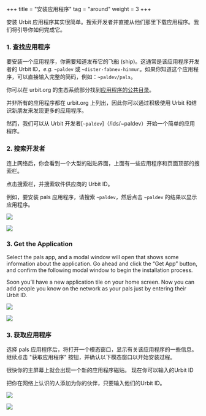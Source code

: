 <!-- +++ 
title = "Installing apps"
tag = "around"
weight = 3
+++ -->

+++
title = "安装应用程序"
tag = "around"
weight = 3
+++

<!-- Installing Urbit applications is simple. Search for the developer and download the application directly from them.  We'll walk you through it. -->

安装 Urbit 应用程序其实很简单。搜索开发者并直接从他们那里下载应用程序。我们将引导你如何完成它。

<!-- ### 1. Finding applications 

To install an application, you'll need to know the ship it is distributed from, which is often its developer's Urbit ID, *e.g.* `~paldev` or `~dister-fabnev-hinmur`. If you know the application, you can enter the full shortcode, e.g. `~paldev/pals`. 

You can find a [public directory of applications](/ecosystem?type=applications) in the Ecosystem section of urbit.org.

Not all applications are listed on urbit.org, so you’ll discover more by actively using Urbit and meeting people.

However, we can get started a simple app from Urbit developer [`~paldev`](/ids/~paldev). -->


### 1. 查找应用程序

要安装一个应用程序，你需要知道发布它的飞船 (ship)。这通常是该应用程序开发者的 Urbit ID，*e.g.* `~paldev` 或 `~dister-fabnev-hinmur`。如果你知道这个应用程序，可以直接输入完整的简码，例如：`~paldev/pals`。

你可以在 urbit.org 的生态系统部分找到[应用程序的公共目录](/ecosystem?type=applications)。

并非所有的应用程序都在 urbit.org 上列出，因此你可以通过积极使用 Urbit 和结识新朋友来发现更多的应用程序。

然而，我们可以从 Urbit 开发者[`~paldev`]（/ids/~paldev）开始一个简单的应用程序。

<!-- ### 2. Search for a Developer 

Once you’re on the network, you’ll see a large tiled interface with a few applications and a search bar on the top of the page.

Click and the search bar and search for the software provider’s Urbit ID.

For example, to install the pals application, search for `~paldev` and then click on the result for `~paldev` to show the applications.

![](https://media.urbit.org/site/getting-started/install-apps-1.png)

![](https://media.urbit.org/site/getting-started/install-apps-2.png) -->

### 2. 搜索开发者

连上网络后，你会看到一个大型的磁贴界面，上面有一些应用程序和页面顶部的搜索栏。

点击搜索栏，并搜索软件供应商的 Urbit ID。

例如，要安装 pals 应用程序，请搜索 `~paldev`，然后点击 `~paldev` 的结果以显示应用程序。

![](https://media.urbit.org/site/getting-started/install-apps-1.png)

![](https://media.urbit.org/site/getting-started/install-apps-2.png)

### 3. Get the Application

Select the pals app, and a modal window will open that shows some information about the application. Go ahead and click the “Get App” button, and confirm the following modal window to begin the installation process.

Soon you’ll have a new application tile on your home screen.  Now you can add people you know on the network as your pals just by entering their Urbit ID.

![](https://media.urbit.org/site/getting-started/install-apps-3.png)

![](https://media.urbit.org/site/getting-started/install-apps-4.png)


### 3. 获取应用程序

选择 pals 应用程序后，将打开一个模态窗口，显示有关该应用程序的一些信息。继续点击 "获取应用程序" 按钮，并确认以下模态窗口以开始安装过程。

很快你的主屏幕上就会出现一个新的应用程序磁贴。 现在你可以输入的Urbit ID

把你在网络上认识的人添加为你的伙伴，只要输入他们的Urbit ID。

![](https://media.urbit.org/site/getting-started/install-apps-3.png)

![](https://media.urbit.org/site/getting-started/install-apps-4.png)
